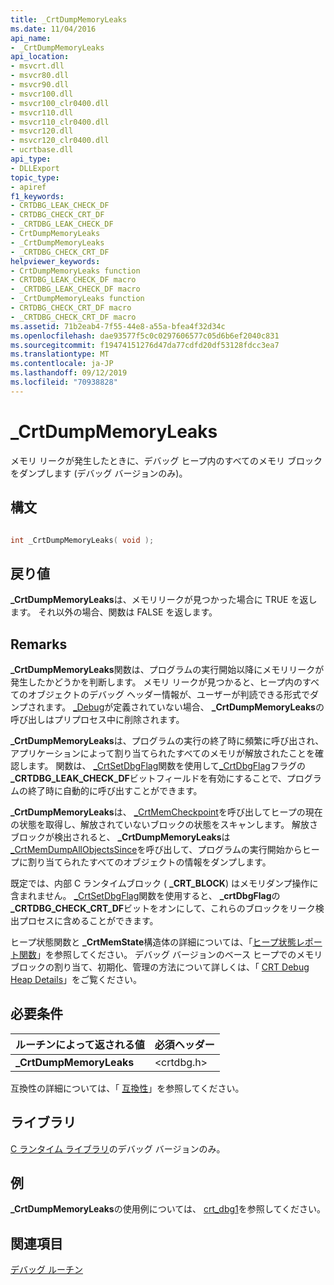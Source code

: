 ```yaml
---
title: _CrtDumpMemoryLeaks
ms.date: 11/04/2016
api_name:
- _CrtDumpMemoryLeaks
api_location:
- msvcrt.dll
- msvcr80.dll
- msvcr90.dll
- msvcr100.dll
- msvcr100_clr0400.dll
- msvcr110.dll
- msvcr110_clr0400.dll
- msvcr120.dll
- msvcr120_clr0400.dll
- ucrtbase.dll
api_type:
- DLLExport
topic_type:
- apiref
f1_keywords:
- CRTDBG_LEAK_CHECK_DF
- CRTDBG_CHECK_CRT_DF
- _CRTDBG_LEAK_CHECK_DF
- CrtDumpMemoryLeaks
- _CrtDumpMemoryLeaks
- _CRTDBG_CHECK_CRT_DF
helpviewer_keywords:
- CrtDumpMemoryLeaks function
- CRTDBG_LEAK_CHECK_DF macro
- _CRTDBG_LEAK_CHECK_DF macro
- _CrtDumpMemoryLeaks function
- CRTDBG_CHECK_CRT_DF macro
- _CRTDBG_CHECK_CRT_DF macro
ms.assetid: 71b2eab4-7f55-44e8-a55a-bfea4f32d34c
ms.openlocfilehash: dae93577f5c0c0297606577c05d6b6ef2040c831
ms.sourcegitcommit: f19474151276d47da77cdfd20df53128fdcc3ea7
ms.translationtype: MT
ms.contentlocale: ja-JP
ms.lasthandoff: 09/12/2019
ms.locfileid: "70938828"
---
```

# <a name="_crtdumpmemoryleaks"></a>_CrtDumpMemoryLeaks

メモリ リークが発生したときに、デバッグ ヒープ内のすべてのメモリ ブロックをダンプします (デバッグ バージョンのみ)。

## <a name="syntax"></a>構文

```C

int _CrtDumpMemoryLeaks( void );
```

## <a name="return-value"></a>戻り値

**_CrtDumpMemoryLeaks**は、メモリリークが見つかった場合に TRUE を返します。 それ以外の場合、関数は FALSE を返します。

## <a name="remarks"></a>Remarks

**_CrtDumpMemoryLeaks**関数は、プログラムの実行開始以降にメモリリークが発生したかどうかを判断します。 メモリ リークが見つかると、ヒープ内のすべてのオブジェクトのデバッグ ヘッダー情報が、ユーザーが判読できる形式でダンプされます。 [_Debug](../../c-runtime-library/debug.md)が定義されていない場合、 **_CrtDumpMemoryLeaks**の呼び出しはプリプロセス中に削除されます。

**_CrtDumpMemoryLeaks**は、プログラムの実行の終了時に頻繁に呼び出され、アプリケーションによって割り当てられたすべてのメモリが解放されたことを確認します。 関数は、 [_CrtSetDbgFlag](crtsetdbgflag.md)関数を使用して[_CrtDbgFlag](../../c-runtime-library/crtdbgflag.md)フラグの **_CRTDBG_LEAK_CHECK_DF**ビットフィールドを有効にすることで、プログラムの終了時に自動的に呼び出すことができます。

**_CrtDumpMemoryLeaks**は、 [_CrtMemCheckpoint](crtmemcheckpoint.md)を呼び出してヒープの現在の状態を取得し、解放されていないブロックの状態をスキャンします。 解放さブロックが検出されると、 **_CrtDumpMemoryLeaks**は[_CrtMemDumpAllObjectsSince](crtmemdumpallobjectssince.md)を呼び出して、プログラムの実行開始からヒープに割り当てられたすべてのオブジェクトの情報をダンプします。

既定では、内部 C ランタイムブロック ( **_CRT_BLOCK**) はメモリダンプ操作に含まれません。 [_CrtSetDbgFlag](crtsetdbgflag.md)関数を使用すると、 **_crtDbgFlag**の **_CRTDBG_CHECK_CRT_DF**ビットをオンにして、これらのブロックをリーク検出プロセスに含めることができます。

ヒープ状態関数と **_CrtMemState**構造体の詳細については、「[ヒープ状態レポート関数](/visualstudio/debugger/crt-debug-heap-details)」を参照してください。 デバッグ バージョンのベース ヒープでのメモリ ブロックの割り当て、初期化、管理の方法について詳しくは、「 [CRT Debug Heap Details](/visualstudio/debugger/crt-debug-heap-details)」をご覧ください。

## <a name="requirements"></a>必要条件

|ルーチンによって返される値|必須ヘッダー|
|-------------|---------------------|
|**_CrtDumpMemoryLeaks**|\<crtdbg.h>|

互換性の詳細については、「 [互換性](../../c-runtime-library/compatibility.md)」を参照してください。

## <a name="libraries"></a>ライブラリ

[C ランタイム ライブラリ](../../c-runtime-library/crt-library-features.md)のデバッグ バージョンのみ。

## <a name="example"></a>例

**_CrtDumpMemoryLeaks**の使用例については、 [crt_dbg1](https://github.com/Microsoft/VCSamples/tree/master/VC2010Samples/crt/crt_dbg1)を参照してください。

## <a name="see-also"></a>関連項目

[デバッグ ルーチン](../../c-runtime-library/debug-routines.md)<br/>
